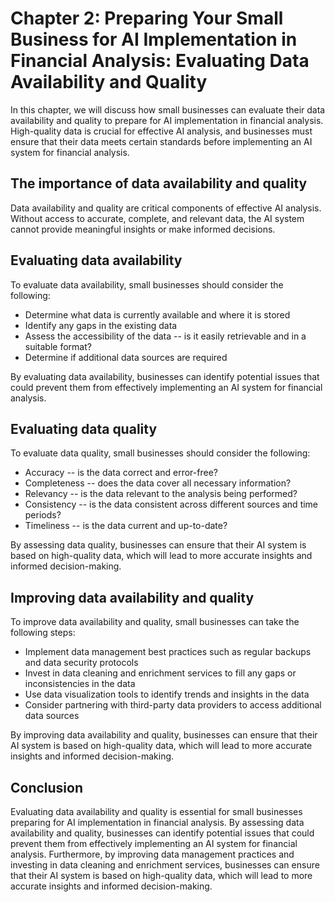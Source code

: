 Chapter 2: Preparing Your Small Business for AI Implementation in Financial Analysis: Evaluating Data Availability and Quality
==============================================================================================================================

In this chapter, we will discuss how small businesses can evaluate their data availability and quality to prepare for AI implementation in financial analysis. High-quality data is crucial for effective AI analysis, and businesses must ensure that their data meets certain standards before implementing an AI system for financial analysis.

The importance of data availability and quality
-----------------------------------------------

Data availability and quality are critical components of effective AI analysis. Without access to accurate, complete, and relevant data, the AI system cannot provide meaningful insights or make informed decisions.

Evaluating data availability
----------------------------

To evaluate data availability, small businesses should consider the following:

* Determine what data is currently available and where it is stored
* Identify any gaps in the existing data
* Assess the accessibility of the data -- is it easily retrievable and in a suitable format?
* Determine if additional data sources are required

By evaluating data availability, businesses can identify potential issues that could prevent them from effectively implementing an AI system for financial analysis.

Evaluating data quality
-----------------------

To evaluate data quality, small businesses should consider the following:

* Accuracy -- is the data correct and error-free?
* Completeness -- does the data cover all necessary information?
* Relevancy -- is the data relevant to the analysis being performed?
* Consistency -- is the data consistent across different sources and time periods?
* Timeliness -- is the data current and up-to-date?

By assessing data quality, businesses can ensure that their AI system is based on high-quality data, which will lead to more accurate insights and informed decision-making.

Improving data availability and quality
---------------------------------------

To improve data availability and quality, small businesses can take the following steps:

* Implement data management best practices such as regular backups and data security protocols
* Invest in data cleaning and enrichment services to fill any gaps or inconsistencies in the data
* Use data visualization tools to identify trends and insights in the data
* Consider partnering with third-party data providers to access additional data sources

By improving data availability and quality, businesses can ensure that their AI system is based on high-quality data, which will lead to more accurate insights and informed decision-making.

Conclusion
----------

Evaluating data availability and quality is essential for small businesses preparing for AI implementation in financial analysis. By assessing data availability and quality, businesses can identify potential issues that could prevent them from effectively implementing an AI system for financial analysis. Furthermore, by improving data management practices and investing in data cleaning and enrichment services, businesses can ensure that their AI system is based on high-quality data, which will lead to more accurate insights and informed decision-making.
